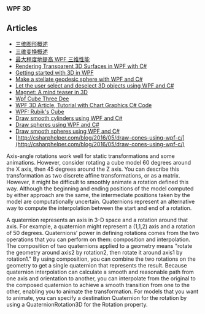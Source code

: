 ### WPF 3D

## Articles
- [三维图形概述](https://msdn.microsoft.com/zh-cn/library/ms747437%28v=vs.110%29.aspx?f=255&MSPPError=-2147217396)
- [三维变换概述](https://msdn.microsoft.com/zh-cn/library/ms753347(v=vs.110).aspx)
- [最大程度地提高 WPF 三维性能](https://msdn.microsoft.com/zh-cn/library/bb613553(v=vs.110).aspx)
- [Rendering Transparent 3D Surfaces in WPF with C#](http://xoax.net/blog/rendering-transparent-3d-surfaces-in-wpf-with-c/)
- [Getting started with 3D in WPF](http://www.barth-dev.de/getting-started-3d-wpf/)
- [Make a stellate geodesic sphere with WPF and C#](http://csharphelper.com/blog/2015/12/make-a-stellate-geodesic-sphere-with-wpf-and-c/)
- [Let the user select and deselect 3D objects using WPF and C#](http://csharphelper.com/blog/2014/10/let-the-user-select-and-deselect-3d-objects-using-wpf-and-c/)
- [Magnet: A mind teaser in 3D](https://www.codeproject.com/Articles/679993/Magnet-A-mind-teaser-in-D)
- [Wpf Cube Three Dee](http://www.pererikstrandberg.se/blog/index.cgi?page=WpfCubeThreeDee)
- [WPF 3D Article, Tutorial with Chart Graphics C# Code](http://www.ucancode.net/WPF-3D-Article-Tutorial-with-Chart-Graphics-CSharp-Code.htm)
- [WPF: Rubik's Cube](https://www.codeproject.com/Articles/322872/WPF-Rubiks-Cube)
- [Draw smooth cylinders using WPF and C#](http://csharphelper.com/blog/2015/04/draw-smooth-cylinders-using-wpf-and-c/)
- [Draw spheres using WPF and C#](http://csharphelper.com/blog/2015/04/draw-spheres-using-wpf-and-c/)
- [Draw smooth spheres using WPF and C#](http://csharphelper.com/blog/2015/04/draw-smooth-spheres-using-wpf-and-c/)
- [http://csharphelper.com/blog/2016/05/draw-cones-using-wpf-c/](http://csharphelper.com/blog/2016/05/draw-cones-using-wpf-c/)

Axis-angle rotations work well for static transformations and some animations. However, consider rotating a cube model 60 degrees around the X axis, then 45 degrees around the Z axis. You can describe this transformation as two discrete affine transformations, or as a matrix. However, it might be difficult to smoothly animate a rotation defined this way. Although the beginning and ending positions of the model computed by either approach are the same, the intermediate positions taken by the model are computationally uncertain. Quaternions represent an alternative way to compute the interpolation between the start and end of a rotation.

A quaternion represents an axis in 3-D space and a rotation around that axis. For example, a quaternion might represent a (1,1,2) axis and a rotation of 50 degrees. Quaternions’ power in defining rotations comes from the two operations that you can perform on them: composition and interpolation. The composition of two quaternions applied to a geometry means "rotate the geometry around axis2 by rotation2, then rotate it around axis1 by rotation1." By using composition, you can combine the two rotations on the geometry to get a single quaternion that represents the result. Because quaternion interpolation can calculate a smooth and reasonable path from one axis and orientation to another, you can interpolate from the original to the composed quaternion to achieve a smooth transition from one to the other, enabling you to animate the transformation. For models that you want to animate, you can specify a destination Quaternion for the rotation by using a QuaternionRotation3D for the Rotation property.